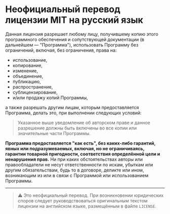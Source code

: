 # Неофициальный перевод лицензии MIT на русский язык

Данная лицензия разрешает любому лицу, получившему копию этого программного обеспечения и сопутствующей документации (в дальнейшем — "Программа"), использовать Программу без ограничений, включая, без ограничения, права на:

- использование,
- копирование,
- изменение,
- объединение,
- публикацию,
- распространение,
- сублицензирование,
- и/или продажу копий Программы,

а также разрешать другим лицам, которым предоставляется Программа, делать это, при выполнении следующих условий:

> Указанное выше уведомление об авторском праве и данное разрешение должны быть включены во все копии или значительные части Программы.

**Программа предоставляется "как есть", без каких-либо гарантий, явных или подразумеваемых, включая, но не ограничиваясь, гарантии товарной пригодности, соответствия определённой цели и ненарушения прав.** Ни при каких обстоятельствах авторы или правообладатели не несут ответственности по искам, убыткам или другим обязательствам, будь то в договоре, деликте или ином, возникающим из или в связи с Программой или использованием Программы.

---

> ⚠️ Это неофициальный перевод. При возникновении юридических споров следует руководствоваться оригинальным текстом лицензии на английском языке, размещённым в файле `LICENSE`.
